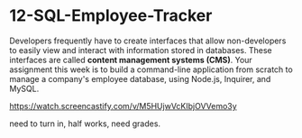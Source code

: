 # 12-SQL-Employee-Tracker
Developers frequently have to create interfaces that allow non-developers to easily view and interact with information stored in databases. These interfaces are called **content management systems (CMS)**. Your assignment this week is to build a command-line application from scratch to manage a company's employee database, using Node.js, Inquirer, and MySQL.


https://watch.screencastify.com/v/M5HUjwVcKIbjOVVemo3y


need to turn in, half works, need grades.
